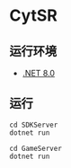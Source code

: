 # CytSR

## 运行环境
- [.NET 8.0](https://dotnet.microsoft.com/zh-cn/download/dotnet/8.0)

## 运行
```
cd SDKServer
dotnet run

cd GameServer
dotnet run
```